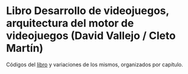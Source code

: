 # Libro Desarrollo de videojuegos, arquitectura del motor de videojuegos (David Vallejo / Cleto Martín)

Códigos del [libro](https://www.goodreads.com/book/show/50771020-desarrollo-de-videojuegos-un-enfoque-pr-ctico) y variaciones de los mismos, organizados por capítulo.
